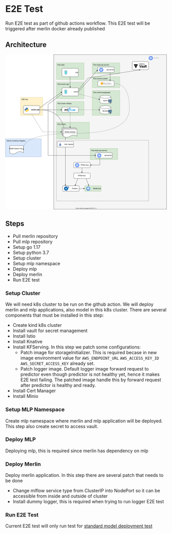 # E2E Test

Run E2E test as part of github actions workflow. This E2E test will be triggered after merlin docker already published

## Architecture

![architecture](../diagrams/e2e-architecture.svg)

## Steps

* Pull merlin repository
* Pull mlp repository
* Setup go 1.17
* Setup python 3.7
* Setup cluster
* Setup mlp namespace
* Deploy mlp
* Deploy merlin
* Run E2E test


### Setup Cluster

We will need k8s cluster to be run on the github action. We will deploy merlin and mlp applications, also model in this k8s cluster. There are several components that must be installed in this step:

* Create kind k8s cluster
* Install vault for secret management
* Install Istio
* Install Knative
* Install KFServing. In this step we patch some configurations:
    * Patch image for storageInitializer. This is required becase in new image environment value for `AWS_ENDPOINT_URL` `AWS_ACCESS_KEY_ID` `AWS_SECRET_ACCESS_KEY` already set.
    * Patch logger image. Default logger image forward request to predictor even though predictor is not healthy yet, hence it makes E2E test failing. The patched image handle this by forward request after predictor is healthy and ready.
* Install Cert Manager
* Install Minio



### Setup MLP Namespace

Create mlp namespace where merlin and mlp application will be deployed. This step also create secret to access vault.

### Deploy MLP

Deploying mlp, this is required since merlin has dependency on mlp

### Deploy Merlin

Deploy merlin application. In this step there are several patch that needs to be done 
* Change mlflow service type from ClusterIP into NodePort so it can be accessible from inside and outside of cluster
* Install dummy logger, this is required when trying to run logger E2E test

### Run E2E Test
Current E2E test will only run test for  [standard model deployment test](../../python/sdk/test/integration_test.py)

<!-- TODO: -->
<!-- E2E for pyfunc_integration_test.py is not executed yet, because of currently Pyfunc builder only support google cloud storage -->
<!-- Add capability to use another storage provider outside GCP like S3 -->
